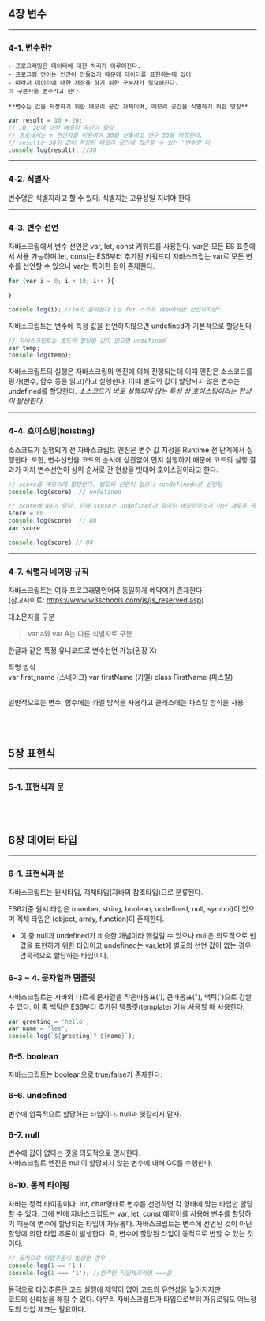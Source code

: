 ## 4장 변수
---
### 4-1. 변수란?
    - 프로그래밍은 데이터에 대한 처리가 이루어진다.
    - 프로그램 언어는 인간이 만들었기 때문에 데이터를 표현하는데 있어 
    - 따라서 데이터에 대한 저장을 하기 위한 구분자가 필요해진다.
    이 구분자를 변수라고 한다.

    **변수는 값을 저장하기 위한 메모리 공간 자체이며, 메모리 공간을 식별하기 위한 명칭**

```js
var result = 10 + 20; 
// 10, 20에 대한 메모리 공간이 할당
// 프로세서는 + 연산자를 이용하여 30을 산출하고 변수 30을 저장한다.
// result는 30의 값이 저장된 메모리 공간에 접근할 수 있는 '변수명'다
console.log(result); //30
```

---
### 4-2. 식별자
변수명은 식별자라고 할 수 있다. 식별자는 고유성일 지녀야 한다.

---
### 4-3. 변수 선언
자바스크립에서 변수 선언은 var, let, const 키워드를 사용한다.
var은 모든 ES 표준에서 사용 가능하며 let, const는 ES6부터 추가된 키워드다
자바스크립는 var로 모든 변수를 선언할 수 있으나 var는 특이한 점이 존재한다.

```js
for (var i = 0; i < 10; i++ ){

}

console.log(i); //10이 출력된다 i는 for 스코프 내부에서만 선언되지만?
```

자바스크립트는 변수에 특정 값을 선언하지않으면 undefined가 기본적으로 할당된다 

```js
// 자바스크립트는 별도의 할당된 값이 없으면 undefined
var temp;
console.log(temp);
```

자바스크립트의 실행은 자바스크립의 엔진에 의해 진행되는데
이때 엔진은 소스코드를 평가(변수, 함수 등을 읽고)하고 실행한다.
이때 별도의 값이 할당되지 않은 변수는 undefined를 할당한다.
*소스코드가 바로 실행되지 않는 특성 상 호이스팅이라는 현상이 발생한다.*

---
### 4-4. 호이스팅(hoisting)
소스코드가 실행되기 전 자바스크립트 엔진은 변수 값 지정을 Runtime 전 단계에서 실행한다. 또한, 변수선언을 코드의 순서에 상관없이 먼저 실행하기 때문에 코드의 실행 결과가 마치 변수선언이 상위 순서로 간 현상을 빗대어 호이스팅이라고 한다.

```js
// score를 메모리에 할당한다. 별도의 선언이 없으니 <undefined>로 선언됨
console.log(score)  // undefined

// score에 80이 할당, 이때 score는 undefined가 할당된 메모리주소가 아닌 새로운 공간에 할당한다.
score = 80
console.log(score)  // 80
var score

console.log(score) // 80
```
---
### 4-7. 식별자 네이밍 규칙
자바스크립트는 여타 프로그래밍언어와 동일하게 예약어가 존재한다.<br>
(참고사이트: https://www.w3schools.com/js/js_reserved.asp)

대소문자를 구분<br>
> var a와 var A는 다른 식별자로 구분

한글과 같은 특정 유니코드로 변수선언 가능(권장 X)<br>

작명 방식<br>
var first_name (스네이크)
var firstName (카멜)
class FirstName (파스칼)

<br>
일반적으로는 변수, 함수에는 카멜 방식을 사용하고 클래스에는 파스칼 방식을 사용

<br><br>

## 5장 표현식
---
### 5-1. 표현식과 문


<br><br>

## 6장 데이터 타입
---
### 6-1. 표현식과 문
자바스크립트는 원시타입, 객체타입(자바의 참조타입)으로 분류된다.

ES6기준 원시 타입은 (number, string, boolean, undefined, null, symbol)이 있으며 겍체 타입은 (object, array, function)이 존재한다.

* 이 중 null과 undefined가 비슷한 개념이라 헷갈릴 수 있으나
null은 의도적으로 빈값을 표현하기 위한 타입이고 undefined는 var,let에 별도의 선언 값이 없는 경우 암묵적으로 할당하는 타입이다.

### 6-3 ~ 4. 문자열과 템플릿
자바스크립트는 자바와 다르게 문자열을 작은따옴표('), 큰따옴표("), 백틱(`)으로 감쌀 수 있다. 이 중 백틱은 ES6부터 추가된 탬플릿(template) 기능 사용할 때 사용한다.<br>
```js
var greeting = 'hello';
var name = 'lee';
console.log(`${greeting}? ${name}`);
```

### 6-5. boolean
자바스크립트는 boolean으로 true/false가 존재한다.<br>


### 6-6. undefined
변수에 암묵적으로 할당하는 타입이다. null과 헷갈리지 말자.

### 6-7. null
변수에 값이 없다는 것을 의도적으로 명시한다.<br>
자바스크립트 엔진은 null이 할당되지 않는 변수에 대해 GC를 수행한다.<br>

### 6-10. 동적 타이핑
자바는 정적 타이핑이다. int, char형태로 변수를 선언하면 각 형태에 맞는 타입만 할당할 수 있다. 그에 반에 자바스크립트는 var, let, const 예약어를 사용해
변수를 할당하기 때문에 변수에 할당되는 타입이 자유롭다. 자바스크립트는 변수에 선언된 것이 아닌 할당에 의한 타입 추론이 발생한다. 즉, 변수에 할당된 타입이 동적으로 변할 수 있는 것이다.<br>
```js
// 동적으로 타입추론이 발생한 경우
console.log(1 == '1'); 
console.log(1 === '1'); //엄격한 타입체크라면 ===을
```
동적으로 타입추론은 코드 실행에 제약이 없어 코드의 유연성을 높아지지만<br>
코드의 신뢰성을 해칠 수 있다. 아무리 자바스크립트가 타입으로부터 자유로워도 어느정도의 타입 체크는 필요하다.